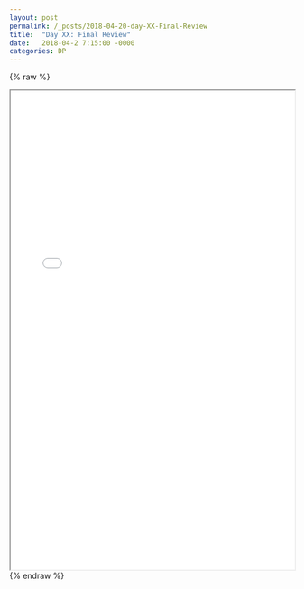 ```yaml
---
layout: post
permalink: /_posts/2018-04-20-day-XX-Final-Review
title:  "Day XX: Final Review"
date:   2018-04-2 7:15:00 -0000
categories: DP
---
```


{% raw %}
<iframe src="../_interview/final/final-review.docx" width="100%" height="850"></iframe>
{% endraw %}

<!--
# I. Adjacency Lists / Matrices

## A) Write code to find an element in a matrix where the elements in each row and column are in a non-decreasing order
### Example:
        {  2, 14, 26, 37, 43, 51, }
        {  4, 16, 28, 38, 44, 54, }
        {  6, 18, 30, 39, 45, 57, }
        {  8, 20, 32, 40, 46, 60, }
        { 10, 22, 34, 41, 47, 63, }
        { 12, 24, 36, 42, 48, 66, }  


# II. Trie

## A) Advantages of a Trie

## B) Dis-advantages of a Trie

## C) Use cases for a Trie


# III. B-Tree

## A) List Properties of B-Tree


# IV. Graph

## A) Given a list of edges in a graph or "Forest," find the distinct amount of "trees" or separate nodes (e.g. other metaphors, islands in an ocean, trees in a forest, disconected components)
    Input :  edges[] = {0, 1}, {0, 2}, {3, 4}

    Output : 2

    Explanation : There are 2 trees
                   0       3
                  / \       \
                 1   2       4


# V. Dijkstra - Proofs

## A) Does this algorithm work for negatives - why or why not?

## B) Does the shortest path change when weights of all edges are multiplied by 10?

## C) Given a directed weighted graph and the shortest path from vertex ‘s’ to ‘t’ => D(s,y).   If weight of every edge is increased by 10 units, does the shortest path remain same in the modified graph?


{% raw %}
<iframe src="../_interview/final/final-review.pdf" width="100%" height="850"></iframe>
{% endraw %}

-->